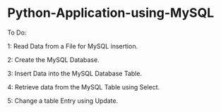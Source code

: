 # Python-Application-using-MySQL


To Do:

1: Read Data from a File for MySQL insertion.

2: Create the MySQL Database.

3: Insert Data into the MySQL Database Table.

4: Retrieve data from the MySQL Table using Select.

5: Change a table Entry using Update.
